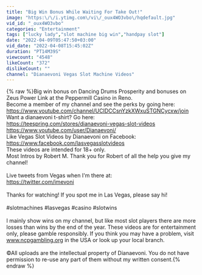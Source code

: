 ```yaml
---
title: "Big Win Bonus While Waiting For Take Out!"
image: "https:\/\/i.ytimg.com\/vi\/_oux4WO3vbo\/hqdefault.jpg"
vid_id: "_oux4WO3vbo"
categories: "Entertainment"
tags: ["lucky lady","slot machine big win","handpay slot"]
date: "2022-04-09T05:47:50+03:00"
vid_date: "2022-04-08T15:45:02Z"
duration: "PT14M39S"
viewcount: "4548"
likeCount: "372"
dislikeCount: ""
channel: "Dianaevoni Vegas Slot Machine Videos"
---
```

{% raw %}Big win bonus on Dancing Drums Prosperity and bonuses on Zeus Power Link at the Peppermill Casino in Reno. <br />Become a member of my channel and see the perks by going here:<br /><a rel="nofollow" target="blank" href="https://www.youtube.com/channel/UCIDCCsnYzkXWxuSTGNCycxw/join">https://www.youtube.com/channel/UCIDCCsnYzkXWxuSTGNCycxw/join</a><br />Want a dianaevoni t-shirt? Go here: <a rel="nofollow" target="blank" href="https://teespring.com/stores/dianaevoni-vegas-slot-videos">https://teespring.com/stores/dianaevoni-vegas-slot-videos</a><br /><a rel="nofollow" target="blank" href="https://www.youtube.com/user/Dianaevoni/">https://www.youtube.com/user/Dianaevoni/</a><br />Like Vegas Slot Videos by Dianaevoni on Facebook:<br /><a rel="nofollow" target="blank" href="https://www.facebook.com/lasvegasslotvideos">https://www.facebook.com/lasvegasslotvideos</a><br /> These videos are intended for 18+ only. <br />Most Intros by Robert M. Thank you for Robert of all the help you give my channel!<br /><br />Live tweets from Vegas when I'm there at:<br /><a rel="nofollow" target="blank" href="https://twitter.com/imevoni">https://twitter.com/imevoni</a><br /><br />Thanks for watching! If you spot me in Las Vegas, please say hi!<br /><br />#slotmachines #lasvegas #casino #slotwins<br /><br />I mainly show wins on my channel, but like most slot players there are more losses than wins by the end of the year. These videos are for entertainment only, please gamble responsibly.  If you think you may have a problem, visit www.ncpgambling.org in the USA or look up your local branch. <br /><br />©All uploads are the intellectual property of Dianaevoni.  You do not have permission to re-use any part of them without my written consent.{% endraw %}
